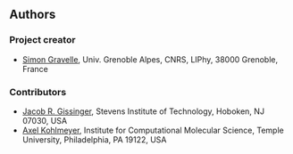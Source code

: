 ## Authors

### Project creator

- [Simon Gravelle](https://github.com/simongravelle),
  Univ. Grenoble Alpes, CNRS, LIPhy, 38000 Grenoble, France

### Contributors

- [Jacob R. Gissinger](https://www.stevens.edu/profile/jgissing),
  Stevens Institute of Technology, Hoboken, NJ 07030, USA
- [Axel Kohlmeyer](https://sites.google.com/site/akohlmey),
  Institute for Computational Molecular Science, Temple University, Philadelphia,
  PA 19122, USA

